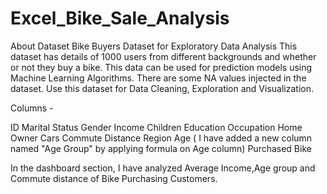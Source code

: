 # Excel_Bike_Sale_Analysis

About Dataset
Bike Buyers Dataset for Exploratory Data Analysis
This dataset has details of 1000 users from different backgrounds and whether or not they buy a bike. This data can be used for prediction models using Machine Learning Algorithms. There are some NA values injected in the dataset. Use this dataset for Data Cleaning, Exploration and Visualization.

Columns -

ID
Marital Status
Gender
Income
Children
Education
Occupation
Home Owner
Cars
Commute Distance
Region
Age ( I have added a new column named "Age Group" by applying formula on Age column)
Purchased Bike



In the dashboard section, I have analyzed Average Income,Age group and Commute distance of Bike Purchasing Customers.
